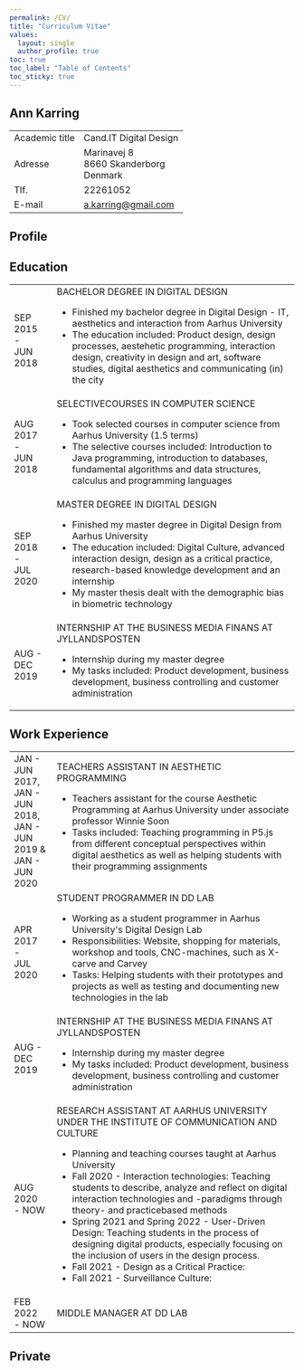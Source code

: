 ```yaml
---
permalink: /CV/
title: "Curriculum Vitae"
values:
  layout: single
  author_profile: true
toc: true
toc_label: "Table of Contents"
toc_sticky: true
---
```


## Ann Karring

<table>
  <tr>
    <td>Academic title</td>
    <td>Cand.IT Digital Design</td>
  </tr>
  <tr>
    <td>Adresse</td>
    <td>Marinavej 8<br>8660 Skanderborg<br>Denmark</td>
  </tr>
  <tr>
    <td>Tlf.</td>
    <td>22261052</td>
  </tr>
  <tr>
    <td>E-mail</td>
    <td><a href="mailto:a.karring@gmail.com">a.karring@gmail.com</a></td>
  </tr>
</table>

## Profile


## Education

<table style="width: 100%">
  <colgroup>
    <col span="1" style="width: 15%;">
    <col span="1" style="width: 85%;">
  </colgroup>
  <tr>
    <td>SEP 2015<br>-<br>JUN 2018</td>
    <td>BACHELOR DEGREE IN DIGITAL DESIGN<ul><li>Finished my bachelor degree in Digital Design - IT, aesthetics and interaction from Aarhus University</li><li>The education included: Product design, design processes, aestehetic programming, interaction design, creativity in design and art, software studies, digital aesthetics and communicating (in) the city</li></ul></td>
  </tr>
  <tr>
    <td>AUG 2017<br>-<br>JUN 2018</td>
    <td>SELECTIVECOURSES IN COMPUTER SCIENCE<ul><li>Took selected courses in computer science from Aarhus University (1.5 terms)</li><li>The selective courses included: Introduction to Java programming, introduction to databases, fundamental algorithms and data structures, calculus and programming languages</li></ul></td>
  </tr>
  <tr>
    <td>SEP 2018<br>-<br>JUL 2020</td>
    <td>MASTER DEGREE IN DIGITAL DESIGN<ul><li>Finished my master degree in Digital Design from Aarhus University</li><li>The education included: Digital Culture, advanced interaction design, design as a critical practice, research-based knowledge development and an internship</li><li>My master thesis dealt with the demographic bias in biometric technology</li></ul></td>
  </tr>
  <tr>
    <td>AUG - DEC<br>2019</td>
    <td>INTERNSHIP AT THE BUSINESS MEDIA FINANS AT JYLLANDSPOSTEN<ul><li>Internship during my master degree</li><li>My tasks included: Product development, business development, business controlling and customer administration</li></ul></td>
  </tr>
</table>

## Work Experience

<table style="width: 100%">
  <colgroup>
    <col span="1" style="width: 15%;">
    <col span="1" style="width: 85%;">
  </colgroup>
  <tr>
    <td>JAN - JUN<br>2017,<br>JAN - JUN<br>2018,<br>JAN - JUN<br>2019 &<br>JAN - JUN<br>2020</td>
    <td>TEACHERS ASSISTANT IN AESTHETIC PROGRAMMING<ul><li>Teachers assistant for the course Aesthetic Programming at Aarhus University under associate professor Winnie Soon</li><li>Tasks included: Teaching programming in P5.js from different conceptual perspectives within digital aesthetics as well as helping students with their programming assignments</li></ul></td>
  </tr>
  <tr>
    <td>APR 2017<br>-<br>JUL 2020</td>
    <td>STUDENT PROGRAMMER IN DD LAB<ul><li>Working as a student programmer in Aarhus University's Digital Design Lab</li><li>Responsibilities: Website, shopping for materials, workshop and tools, CNC-machines, such as X-carve and Carvey</li><li>Tasks: Helping students with their prototypes and projects as well as testing and documenting new technologies in the lab</li></ul></td>
  </tr>
  <tr>
    <td>AUG - DEC<br>2019</td>
    <td>INTERNSHIP AT THE BUSINESS MEDIA FINANS AT JYLLANDSPOSTEN<ul><li>Internship during my master degree</li><li>My tasks included: Product development, business development, business controlling and customer administration</li></ul></td>
  </tr>
  <tr>
    <td>AUG 2020<br>- NOW</td>
    <td>RESEARCH ASSISTANT AT AARHUS UNIVERSITY UNDER THE INSTITUTE OF COMMUNICATION AND CULTURE<ul><li>Planning and teaching courses taught at Aarhus University</li><li>Fall 2020 - Interaction technologies: Teaching students to describe, analyze and reflect on digital interaction technologies and -paradigms through theory- and practicebased methods</li><li>Spring 2021 and Spring 2022 - User-Driven Design: Teaching students in the process of designing digital products, especially focusing on the inclusion of users in the design process.</li><li>Fall 2021 - Design as a Critical Practice: </li><li>Fall 2021 - Surveillance Culture: </li></ul></td>
  </tr>
  <tr>
    <td>FEB 2022<br>- NOW</td>
    <td>MIDDLE MANAGER AT DD LAB</td>
  </tr>
</table>

## Private
